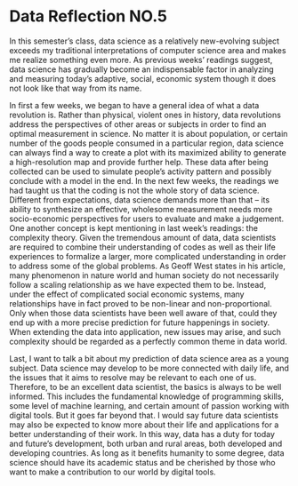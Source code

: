 # Data Reflection NO.5

In this semester’s class, data science as a relatively new-evolving subject exceeds my traditional interpretations of computer science area and makes me realize something even more. As previous weeks’ readings suggest, data science has gradually become an indispensable factor in analyzing and measuring today’s adaptive, social, economic system though it does not look like that way from its name.


In first a few weeks, we began to have a general idea of what a data revolution is. Rather than physical, violent ones in history, data revolutions address the perspectives of other areas or subjects in order to find an optimal measurement in science. No matter it is about population, or certain number of the goods people consumed in a particular region, data science can always find a way to create a plot with its maximized ability to generate a high-resolution map and provide further help. These data after being collected can be used to simulate people’s activity pattern and possibly conclude with a model in the end. In the next few weeks, the readings we had taught us that the coding is not the whole story of data science. Different from expectations, data science demands more than that – its ability to synthesize an effective, wholesome measurement needs more socio-economic perspectives for users to evaluate and make a judgement. One another concept is kept mentioning in last week’s readings: the complexity theory. Given the tremendous amount of data, data scientists are required to combine their understanding of codes as well as their life experiences to formalize a larger, more complicated understanding in order to address some of the global problems. As Geoff West states in his article, many phenomenon in nature world and human society do not necessarily follow a scaling relationship as we have expected them to be. Instead, under the effect of complicated social economic systems, many relationships have in fact proved to be non-linear and non-proportional. Only when those data scientists have been well aware of that, could they end up with a more precise prediction for future happenings in society. When extending the data into application, new issues may arise, and such complexity should be regarded as a perfectly common theme in data world.


Last, I want to talk a bit about my prediction of data science area as a young subject. Data science may develop to be more connected with daily life, and the issues that it aims to resolve may be relevant to each one of us. Therefore, to be an excellent data scientist, the basics is always to be well informed. This includes the fundamental knowledge of programming skills, some level of machine learning, and certain amount of passion working with digital tools. But it goes far beyond that. I would say future data scientists may also be expected to know more about their life and applications for a better understanding of their work. In this way, data has a duty for today and future’s development, both urban and rural areas, both developed and developing countries. As long as it benefits humanity to some degree, data science should have its academic status and be cherished by those who want to make a contribution to our world by digital tools.

